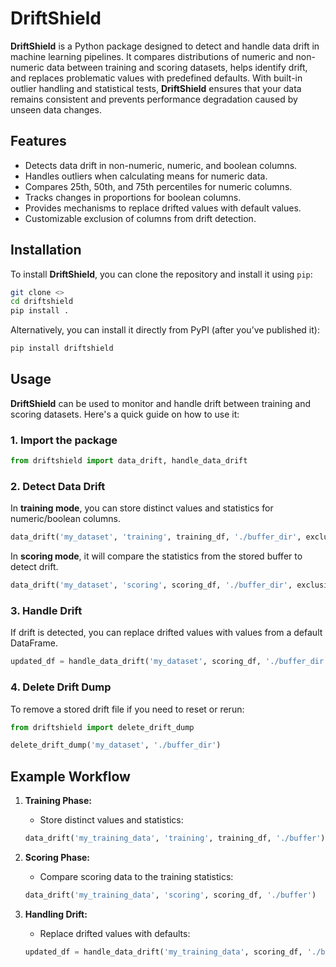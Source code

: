 # DriftShield

**DriftShield** is a Python package designed to detect and handle data drift in machine learning pipelines. It compares distributions of numeric and non-numeric data between training and scoring datasets, helps identify drift, and replaces problematic values with predefined defaults. With built-in outlier handling and statistical tests, **DriftShield** ensures that your data remains consistent and prevents performance degradation caused by unseen data changes.

## Features

- Detects data drift in non-numeric, numeric, and boolean columns.
- Handles outliers when calculating means for numeric data.
- Compares 25th, 50th, and 75th percentiles for numeric columns.
- Tracks changes in proportions for boolean columns.
- Provides mechanisms to replace drifted values with default values.
- Customizable exclusion of columns from drift detection.

## Installation

To install **DriftShield**, you can clone the repository and install it using `pip`:

```bash
git clone <>
cd driftshield
pip install .
```

Alternatively, you can install it directly from PyPI (after you’ve published it):

```bash
pip install driftshield
```

## Usage

**DriftShield** can be used to monitor and handle drift between training and scoring datasets. Here's a quick guide on how to use it:

### 1. Import the package

```python
from driftshield import data_drift, handle_data_drift
```

### 2. Detect Data Drift

In **training mode**, you can store distinct values and statistics for numeric/boolean columns.

```python
data_drift('my_dataset', 'training', training_df, './buffer_dir', exclusions=['column_to_exclude'])
```

In **scoring mode**, it will compare the statistics from the stored buffer to detect drift.

```python
data_drift('my_dataset', 'scoring', scoring_df, './buffer_dir', exclusions=['column_to_exclude'])
```

### 3. Handle Drift

If drift is detected, you can replace drifted values with values from a default DataFrame.

```python
updated_df = handle_data_drift('my_dataset', scoring_df, './buffer_dir', default_replacements_df, exclusions=['column_to_exclude'])
```

### 4. Delete Drift Dump

To remove a stored drift file if you need to reset or rerun:

```python
from driftshield import delete_drift_dump

delete_drift_dump('my_dataset', './buffer_dir')
```

## Example Workflow

1. **Training Phase:**
   - Store distinct values and statistics:
   ```python
   data_drift('my_training_data', 'training', training_df, './buffer')
   ```

2. **Scoring Phase:**
   - Compare scoring data to the training statistics:
   ```python
   data_drift('my_training_data', 'scoring', scoring_df, './buffer')
   ```

3. **Handling Drift:**
   - Replace drifted values with defaults:
   ```python
   updated_df = handle_data_drift('my_training_data', scoring_df, './buffer', default_replacements_df)
   ```